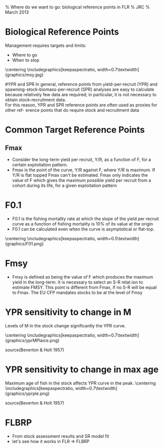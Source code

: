 % Where do we want to go: biological reference points in FLR
% JRC
% March 2013

# Biological Reference Points

Management requires targets and limits:

* Where to go
* When to stop

\centering
\includegraphics[keepaspectratio, width=0.7\textwidth]{graphics/msy.jpg}

#YPR and SPR
 In general, reference points from yield-per-recruit (YPR)  and spawning-stock-biomass-per-recruit (SPR) analyses are easy to calculate because relatively few data are required; in particular, it is not necessary to obtain stock-recruitment data.  
For this reason, YPR and SPR reference points are often used as proxies for other ref-
erence points that do require stock and recruitment data


# Common Target Reference Points
## Fmax
- Consider the long-term yield per recruit, Y/R, as a function of F, for a certain exploitation pattern.
- Fmax is the point of the curve, Y/R against F, where Y/R is maximum. If Y/R is flat topped Fmax can't be estimated. Fmax  only indicates the value of F which gives the maximum possible yield per recruit from a cohort during its life, for a given exploitation pattern

# F0.1
- F0.1 is the fishing mortality rate at which the slope of the yield per recruit curve as a function of fishing mortality is 10% of its value at the origin  
- F0.1  can be calculated  even when the curve is asymptotical or flat-top. 

\centering
\includegraphics[keepaspectratio, width=0.5\textwidth]{graphics/F01.png}


 
# Fmsy
- Fmsy is defined as being the value of F which produces the maximum yield in the long-term. It is necessary to select an S-R relat.ion to estimate FMSY. This point is different from Fmax, if no S-R will be equal to Fmax. The EU CFP mandates stocks to be at the level of Fmsy

# YPR sensitivity to change in M
Levels of M in the stock change significantly the YPR curve.

\centering
\includegraphics[keepaspectratio, width=0.7\textwidth]{graphics/yprMPlaice.png}

source(Beverton & Holt 1957)

# YPR sensitivity to change in max age
Maximum age of fish in the stock affects YPR curve in the peak.
\centering
\includegraphics[keepaspectratio, width=0.7\textwidth]{graphics/yprple.png}

source(Beverton & Holt 1957)

# FLBRP

* From stock assessment results and SR model fit
* let's see how it works in FLR => FLBRP

